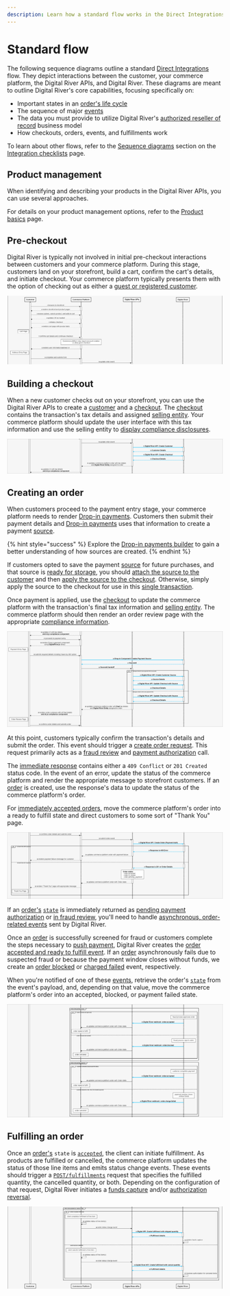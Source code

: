 ```yaml
---
description: Learn how a standard flow works in the Direct Integrations option
---
```


# Standard flow

The following sequence diagrams outline a standard [Direct Integrations](./) flow. They depict interactions between the customer, your commerce platform, the Digital River APIs, and Digital River. These diagrams are meant to outline Digital River's core capabilities, focusing specifically on:

* Important states in an [order's life cycle](../../order-management/orders/the-order-lifecycle.md)
* The sequence of major [events](../../order-management/events-and-webhooks-1/events-1/)
* The data you must provide to utilize Digital River's [authorized reseller of record](../../) business model
* How checkouts, orders, events, and fulfillments work

To learn about other flows, refer to the [Sequence diagrams](../../general-resources/standards-and-certifications/integration-checklists/#sequence-diagram) section on the [Integration checklists](../../general-resources/standards-and-certifications/integration-checklists/) page.

## Product management

When identifying and describing your products in the Digital River APIs, you can use several approaches.

For details on your product management options, refer to the [Product basics](../../product-management/skus.md) page.

## Pre-checkout

Digital River is typically not involved in initial pre-checkout interactions between customers and your commerce platform. During this stage, customers land on your storefront, build a cart, confirm the cart's details, and initiate checkout. Your commerce platform typically presents them with the option of checking out as either a [guest or registered customer](creating-checkouts/using-the-checkout-identifier.md).

![](<../../.gitbook/assets/Part 1 (1).png.png>)

## Building a checkout <a href="#creating-a-checkout" id="creating-a-checkout"></a>

When a new customer checks out on your storefront, you can use the Digital River APIs to create a [customer](https://www.digitalriver.com/docs/digital-river-api-reference/#tag/Customers) and a [checkout](https://www.digitalriver.com/docs/digital-river-api-reference/#tag/Checkouts). The [checkout](creating-checkouts/) contains the transaction's tax details and assigned [selling entity](creating-checkouts/selling-entities.md). Your commerce platform should update the user interface with this tax information and use the selling entity to [display compliance disclosures](../../developer-resources/reference/elements/compliance-elements.md).

![](<../../.gitbook/assets/Part 2.png>)

## Creating an order <a href="#creating-a-source-and-order" id="creating-a-source-and-order"></a>

When customers proceed to the payment entry stage, your commerce platform needs to render [Drop-in payments](../../payments/payment-integrations-1/drop-in/). Customers then submit their payment details and [Drop-in payments](../../payments/payment-integrations-1/drop-in/drop-in-integration-guide.md) uses that information to create a payment [source](../../payments/payment-sources/).

{% hint style="success" %}
Explore the [Drop-in payments builder](https://drapi.io/drop-in-builder/) to gain a better understanding of how sources are created.
{% endhint %}

If customers opted to save the payment [source](https://www.digitalriver.com/docs/digital-river-api-reference/#tag/Sources) for future purchases, and that source is [ready for storage](../../payments/payment-integrations-1/drop-in/drop-in-integration-guide.md#optional-allowing-the-customer-to-save-their-payment-details), you should [attach the source to the customer](../../payments/payment-sources/using-the-source-identifier.md#attaching-sources-to-customers) and then [apply the source to the checkout](../../payments/payment-sources/using-the-source-identifier.md#attaching-sources-to-checkouts). Otherwise, simply apply the source to the checkout for use in this [single transaction](../../payments/payment-sources/#reusable-or-single-use).

Once payment is applied, use the [checkout](https://www.digitalriver.com/docs/digital-river-api-reference/#tag/Checkouts) to update the commerce platform with the transaction's final tax information and [selling entity](creating-checkouts/selling-entities.md). The commerce platform should then render an order review page with the appropriate [compliance information](../../payments/payment-integrations-1/digitalriver.js/reference/digitalriver-object.md#digitalriver-compliance-getdetails-businessentitycode-locale).

![](<../../.gitbook/assets/Part 3 (2) (1).png>)

At this point, customers typically confirm the transaction's details and submit the order. This event should trigger a [create order request](../../order-management/creating-and-updating-an-order.md#creating-an-order-with-the-checkout-identifier). This request primarily acts as a [fraud review](../../order-management/orders/the-order-lifecycle.md#fraud-review) and [payment authorization](../../order-management/orders/payment-charges/#how-a-charge-is-created) call.

The [immediate response](../../order-management/creating-and-updating-an-order.md#processing-the-post-orders-response) contains either a `409 Conflict` or `201 Created` status code. In the event of an error, update the status of the commerce platform and render the appropriate message to storefront customers. If an [order](https://www.digitalriver.com/docs/digital-river-api-reference/#tag/Orders) is created, use the response's data to update the status of the commerce platform's order.

For [immediately accepted orders](../../order-management/creating-and-updating-an-order.md#accepted), move the commerce platform's order into a ready to fulfill state and direct customers to some sort of "Thank You" page.

![](<../../.gitbook/assets/Part 4 (1).png>)

If an [order's](https://www.digitalriver.com/docs/digital-river-api-reference/#tag/Orders) [`state`](../../order-management/orders/the-order-lifecycle.md) is immediately returned as [pending payment authorization](../../order-management/creating-and-updating-an-order.md#pending-payment) or [in fraud review](../../order-management/creating-and-updating-an-order.md#in-review), you'll need to handle [asynchronous, order-related events](../../order-management/creating-and-updating-an-order.md#listening-for-and-handling-order-related-webhook-events) sent by Digital River.

Once an [order](https://www.digitalriver.com/docs/digital-river-api-reference/#tag/Orders) is successfully screened for fraud or customers complete the steps necessary to [push payment](../../payments/payment-sources/#pull-or-push), Digital River creates the [order accepted and ready to fulfill event](../../order-management/creating-and-updating-an-order.md#listening-for-the-order-accepted-event). If an [order](https://www.digitalriver.com/docs/digital-river-api-reference/#tag/Orders) asynchronously fails due to suspected fraud or because the payment window closes without funds, we create an [order blocked](../../order-management/creating-and-updating-an-order.md#the-fraud-review-failure-event) or [charged failed](../../order-management/creating-and-updating-an-order.md#the-payment-failure-event) event, respectively.

When you're notified of one of these [events](../../order-management/events-and-webhooks-1/events-1/), retrieve the order's [`state`](../../order-management/orders/the-order-lifecycle.md) from the event's payload, and, depending on that value, move the commerce platform's order into an accepted, blocked, or payment failed state.

![](<../../.gitbook/assets/Part 5.png>)

## Fulfilling an order

Once an [order's](https://www.digitalriver.com/docs/digital-river-api-reference/#tag/Orders) `state` is [`accepted`](../../order-management/creating-and-updating-an-order.md#handling-accepted-orders), the client can initiate fulfillment. As products are fulfilled or cancelled, the commerce platform updates the status of those line items and emits status change events. These events should trigger a [`POST/fulfillments`](../../order-management/informing-digital-river-of-a-fulfillment.md) request that specifies the fulfilled quantity, the cancelled quantity, or both. Depending on the configuration of that request, Digital River initiates a [funds capture](../../order-management/orders/payment-charges/#captures) and/or [authorization reversal](../../order-management/orders/payment-charges/#cancels).

![](<../../.gitbook/assets/Part 6 (3).png (1).png>)
